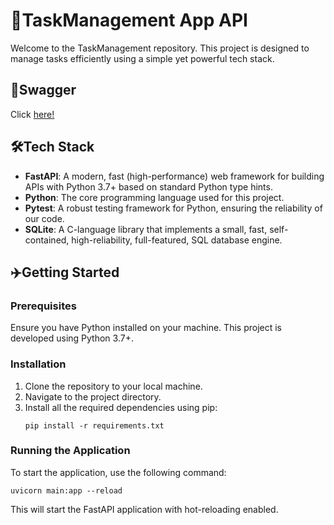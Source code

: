 # 🚀TaskManagement App API

Welcome to the TaskManagement repository. This project is designed to manage tasks efficiently using a simple yet powerful tech stack.
## 📝Swagger
Click [here!](https://taskmanagement-y09z.onrender.com/docs#/)

## 🛠Tech Stack
- **FastAPI**: A modern, fast (high-performance) web framework for building APIs with Python 3.7+ based on standard Python type hints.
- **Python**: The core programming language used for this project.
- **Pytest**: A robust testing framework for Python, ensuring the reliability of our code.
- **SQLite**: A C-language library that implements a small, fast, self-contained, high-reliability, full-featured, SQL database engine.

## ✈️Getting Started

### Prerequisites
Ensure you have Python installed on your machine. This project is developed using Python 3.7+.

### Installation
1. Clone the repository to your local machine.
2. Navigate to the project directory.
3. Install all the required dependencies using pip:
   ```
   pip install -r requirements.txt
   ```

### Running the Application
To start the application, use the following command:
```
uvicorn main:app --reload
```
This will start the FastAPI application with hot-reloading enabled.

